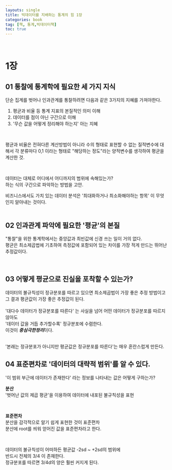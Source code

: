 ```yaml
---
layouts: single
title: 빅데이터를 지배하는 통계의 힘 1장
categories: book
tag: [책, 통계,빅데이터책]
toc: true
---
```

<br> 

# 1장 
## 01 통찰에 통계학에 필요한 세 가지 지식
단순 집계를 벗어나 인과관계를 통찰하려면 다음과 같은 3가지의 지혜를 가져야한다.    
1. 평균과 비율 등 통계 지표의 본질적인 의미 이해 
2. 데이터를 점이 아닌 구간으로 이해 
3. '무슨 값을 어떻게 정리해야 하는지' 아는 지혜 
   
<br>   

평균과 비율은 전혀다른 계산방법이 아니라 수의 형태로 표현할 수 없는 질적변수에 대해서 각 분류마다 0,1 이라는 형태로 "해당하는 정도"라는 양적변수를 생각하여 평균을 계산한 것. 

<br>

데이터는 대체로 어디에서 어디까지의 범위에 속해있는가?   
하는 식의 구간으로 파악하는 방법을 고안. 

비즈니스에서도 가치 있는 데이터 분석은 '최대화하거나 최소화해야하는 항목' 이 무엇인지 알아내는 것이다.    
<br>   

## 02 인과관계 파악에 필요한 '평균'의 본질   

"통찰"을 위한 통계학에서는 중앙값과 최빈값에 신경 쓰는 일이 거의 없다.       
평균은 최소제곱법에 기초하여 측정값에 포함되어 있는 차이를 가장 적게 만드는 뛰어난 추정값이다.    
   
<br>

## 03 어떻게 평균으로 진실을 포착할 수 있는가?    

데이터의 불규칙성이 정규분포를 따르고 있으면 최소제곱법이 가장 좋은 추정 방법이고 그 결과 평균값이 가장 좋은 추정값이 된다.    
<br>
'대다수 데이터가 정규분포를 따른다' 는 사실을 넘어 어떤 데이터가 정규분포를 따르지 않아도    
'데이터 값을 거듭 추가할수록' 정규분포에 수렴한다.    
이것이 ***중심극한정리***이다.

<br>
'본래는 정규분포가 아니지만 평균값은 정규분포를 따른다'는 매우 혼란스럽게 만든다.    


<br>

## 04 표준편차로 '데이터의 대략적 범위'를 알 수 있다.    

'이 범위 부근에 데이터가 존재한다' 라는 정보를 나타내는 값은 어떻게 구하는가?    

**분산**   
'벗어난 값의 제곱 평균'을 이용하여 데이터에 내포된 불규칙성을 표현    

<br>

**표준편차**    
분산을 감각적으로 알기 쉽게 표현한 것이 표준편차   
분산에 root를 씌워 얻어진 값을 표준편차라고 한다.   

<br>

데이터의 불규칙성이 어떠하든 평균값 -2sd ~ +2sd의 범위에   
반드시 전체의 3/4 이 존재한다.   
정규분포를 따르면 3/4d의 양은 훨씬 커지게 된다.    
